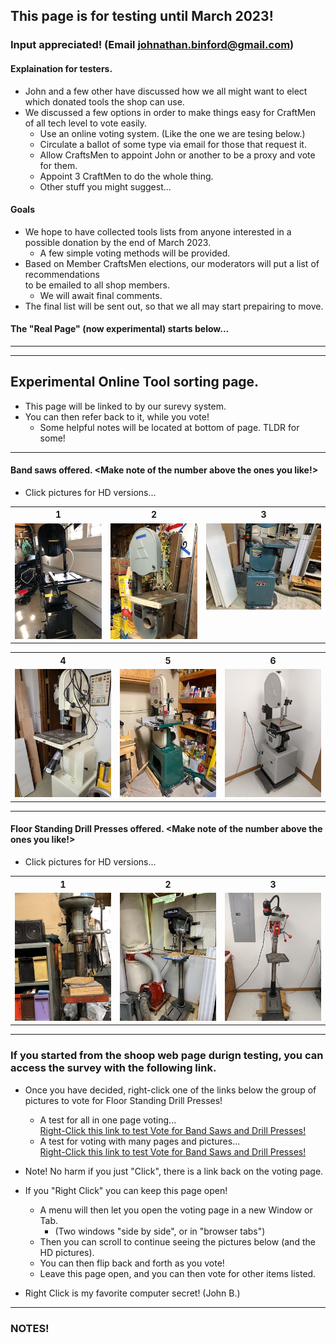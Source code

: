 ## This page is for testing until March 2023!
### Input appreciated! (Email johnathan.binford@gmail.com)
#### Explaination for testers.

-  John and a few other have discussed how we all might want to elect which donated tools the shop can use.
-  We discussed a few options in order to make things easy for CraftMen of all tech level to vote easily.
   - Use an online voting system.  (Like the one we are tesing below.)
   - Circulate a ballot of some type via email for those that request it.
   - Allow CraftsMen to appoint John or another to be a proxy and vote for them.
   - Appoint 3 CraftMen to do the whole thing.
   - Other stuff you might suggest...
#### Goals
-  We hope to have collected tools lists from anyone interested in a possible donation by the end of March 2023.
   - A few simple voting methods will be provided.
-  Based on Member CraftsMen elections, our moderators will put a list of recommendations</br>
to be emailed to all shop members.
   - We will await final comments.
-  The final list will be sent out, so that we all may start prepairing to move.

#### The "Real Page" (now experimental) starts below...

***
***

## Experimental Online Tool sorting page.
-  This page will be linked to by our surevy system.
-  You can then refer back to it, while you vote!
   -  Some helpful notes will be located at bottom of page.  TLDR for some!

***

####  Band saws offered.  <Make note of the number above the ones you like!>
   -  Click pictures for HD versions...
<table>
  <tr>
    <th>1</td>
    <th>2</td>
    <th>3</td>
  </tr>
  <tr>
      <td valign="top">
      <a href="../CraftsMen/Jack-W/image1.jpeg">
      <img src="../CraftsMen/Jack-W/Thumbnails/image1-T.jpg">
      </a>
      </td>
      <td valign="top">
      <a href="../CraftsMen/Len-C/Band-Saw.jpeg">
      <img src="../CraftsMen/Len-C/Thumbnails/Band-Saw-T.jpg">
      </a>
      </td>
      <td valign="top">
      <a href="../CraftsMen/Dave-P/Band-Saw.jpg">
      <img src="../CraftsMen/Dave-P/Thumbnails/Band-Saw-T.jpg">
      </a>
      </td>
  </tr>
 </table>
<table>
  <tr>
    <th>4</td>
    <th>5</td>
    <th>6</td>
  </tr>
  <tr>
 <td valign="top">
      <a href="../CraftsMen/Linelle-J/Band-Saw.jpg">
      <img src="../CraftsMen/Linelle-J/Thumbnails/Band-Saw-T.jpg">
      </a>
      </td>      
      <td valign="top">
      <a href="../CraftsMen/Jim-W/Bandsaw.jpg">
      <img src="../CraftsMen/Jim-W/Thumbnails/Bandsaw-T.jpg">
      </a>
      </td>
      <td valign="top">
      <a href="../CraftsMen/Eric-S/Band-Saw.jpg">
      <img src="../CraftsMen/Eric-S/Thumbnails/Band-Saw-T.jpg">
      </a>
      </td>
  </tr>
 </table>
 
 ***
 
####  Floor Standing Drill Presses offered.  <Make note of the number above the ones you like!>
   -  Click pictures for HD versions...
<table>
  <tr>
    <th>1</td>
    <th>2</td>
    <th>3</td>
  </tr>
  <tr>
      <td valign="top">
       <a href="../CraftsMen/Len-C/Drill-Press.jpeg">
      <img src="../CraftsMen/Len-C/Thumbnails/Drill-Press-T.jpg">
      </a>
      </td>
      <td valign="top">
      <a href="../CraftsMen/Dave-P/Drill-Press.jpg">
      <img src="../CraftsMen/Dave-P/Thumbnails/Drill-Press-T.jpg">
      </a>
      </td>
      <td valign="top">
      <a href="../CraftsMen/Eric-S/Drill-Press.jpg">
      <img src="../CraftsMen/Eric-S/Thumbnails/Drill-Press-T.jpg">
      </a>
      </td>
  </tr>
 </table>
 
 ***
 
 ###  If you started from the shoop web page durign testing,  you can access the survey with the following link.
 -  Once you have decided, right-click one of the links below the group of pictures to vote for Floor Standing Drill Presses!
    -  A test for all in one page voting...</br>
 [Right-Click this link to test Vote for Band Saws and Drill Presses!](https://docs.google.com/forms/d/e/1FAIpQLSc6Ec5WPMGLfcw9CKK1aif9LGpkyNSMmC96oc0IDWLDAjiRtQ/viewform?usp=sf_link)</br> 
    -  A test for voting with many pages and pictures...</br>
  [Right-Click this link to test Vote for Band Saws and Drill Presses!](https://docs.google.com/forms/d/e/1FAIpQLSeZrxVePf6eSmdD0OcpvxHLYkyM7SoUSQPOdvDLnsxWQEvvdg/viewform?usp=sf_link)</br> 

- Note!  No harm if you just "Click", there is a link back on the voting page.
- If you "Right Click" you can keep this page open!
     - A menu will then let you open the voting page in a new Window or Tab.
       -  (Two windows "side by side", or in "browser tabs")
     - Then you can scroll to continue seeing the pictures below (and the HD pictures).
     - You can then flip back and forth as you vote!  
     - Leave this page open, and you can then vote for other items listed.
- Right Click is my favorite computer secret!  (John B.) </br>

***
### NOTES!


